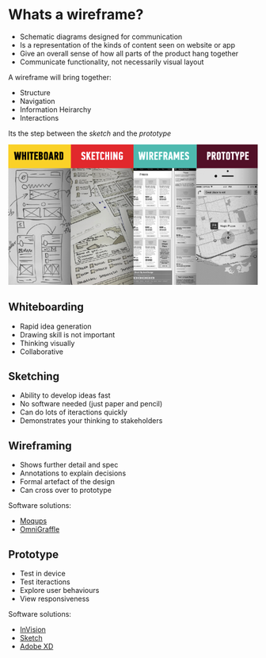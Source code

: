 <!-- TITLE: Wireframing -->

# Whats a wireframe?
* Schematic diagrams designed for communication
* Is a representation of the kinds of content seen on website or app
* Give an overall sense of how all parts of the product hang together
* Communicate functionality, not necessarily visual layout

A wireframe will bring together:
* Structure
* Navigation
* Information Heirarchy
* Interactions

Its the step between the _sketch_ and the _prototype_

![Whiteboard To Prototype](/uploads/whiteboard-to-prototype.png "Whiteboard To Prototype")

## Whiteboarding

* Rapid idea generation
* Drawing skill is not important
* Thinking visually
* Collaborative

## Sketching
* Ability to develop ideas fast
* No software needed (just paper and pencil)
* Can do lots of iteractions quickly
* Demonstrates your thinking to stakeholders

## Wireframing
* Shows further detail and spec
* Annotations to explain decisions
* Formal artefact of the design
* Can cross over to prototype

Software solutions:
* [Moqups](http://moqups.com/)
* [OmniGraffle](https://www.omnigroup.com/omnigraffle)

## Prototype
* Test in device
* Test iteractions
* Explore user behaviours
* View responsiveness

Software solutions:
* [InVision](https://www.invisionapp.com/home)
* [Sketch](https://www.sketchapp.com/)
* [Adobe XD](https://www.adobe.com/au/products/xd.html)

